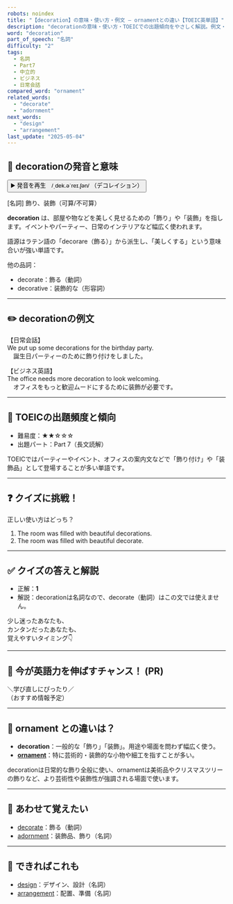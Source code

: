 ```yaml
---
robots: noindex
title: "【decoration】の意味・使い方・例文 ― ornamentとの違い【TOEIC英単語】"
description: "decorationの意味・使い方・TOEICでの出題傾向をやさしく解説。例文・クイズ付きでornamentとの違いもわかりやすく学べます。"
word: "decoration"
part_of_speech: "名詞"
difficulty: "2"
tags:
  - 名詞
  - Part7
  - 中立的
  - ビジネス
  - 日常会話
compared_word: "ornament"
related_words:
  - "decorate"
  - "adornment"
next_words:
  - "design"
  - "arrangement"
last_update: "2025-05-04"
---
```


## 🔰 decorationの発音と意味

<button class="play-audio" onclick="playTTS('decoration')">
  <span class="play-audio-main">
    ▶️ 発音を再生　/ˌdek.əˈreɪ.ʃən/
  </span>
  <span class="play-audio-sub">
    （デコレイション）
  </span>
</button>

[名詞] 飾り、装飾（可算/不可算）

**decoration** は、部屋や物などを美しく見せるための「飾り」や「装飾」を指します。イベントやパーティー、日常のインテリアなど幅広く使われます。

語源はラテン語の「decorare（飾る）」から派生し、「美しくする」という意味合いが強い単語です。

他の品詞：  
- decorate：飾る（動詞）
- decorative：装飾的な（形容詞）

---

## ✏️ decorationの例文

【日常会話】  
We put up some decorations for the birthday party.  
　誕生日パーティーのために飾り付けをしました。

【ビジネス英語】  
The office needs more decoration to look welcoming.  
　オフィスをもっと歓迎ムードにするために装飾が必要です。

---

## 🎯 TOEICの出題頻度と傾向

- 難易度：★★☆☆☆
- 出題パート：Part 7（長文読解）

TOEICではパーティーやイベント、オフィスの案内文などで「飾り付け」や「装飾品」として登場することが多い単語です。

---

## ❓ クイズに挑戦！

正しい使い方はどっち？

1. The room was filled with beautiful decorations.  
2. The room was filled with beautiful decorate.

---

## ✅ クイズの答えと解説

- 正解：**1**
- 解説：decorationは名詞なので、decorate（動詞）はこの文では使えません。

少し迷ったあなたも、  
カンタンだったあなたも、  
覚えやすいタイミング👇️

---

## 🚀 今が英語力を伸ばすチャンス！ (PR)

<div class="info-center">
＼学び直しにぴったり／<br>  
（おすすめ情報予定）
</div>

---

## 🤔  ornament との違いは？

- **decoration**：一般的な「飾り」「装飾」。用途や場面を問わず幅広く使う。
- **[ornament](/ornament)**：特に芸術的・装飾的な小物や細工を指すことが多い。

decorationは日常的な飾り全般に使い、ornamentは美術品やクリスマスツリーの飾りなど、より芸術性や装飾性が強調される場面で使います。

---

## 🧩 あわせて覚えたい

- [decorate](/decorate)：飾る（動詞）
- [adornment](/adornment)：装飾品、飾り（名詞）

---

## 📖 できればこれも

- [design](/design)：デザイン、設計（名詞）
- [arrangement](/arrangement)：配置、準備（名詞）

<!-- cvid: aid31_bid41 -->
